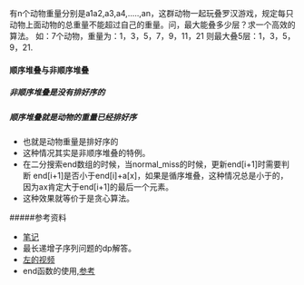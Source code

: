 有n个动物重量分别是a1a2,a3,a4,.....,an，这群动物一起玩叠罗汉游戏，规定每只动物上面动物的总重量不能超过自己的重量。问，最大能叠多少层？求一个高效的算法。
如：7个动物，重量为：1，3，5，7，9，11，21
则最大叠5层：1，3，5，9，21.
#### 顺序堆叠与非顺序堆叠
##### 非顺序堆叠是没有排好序的

##### 顺序堆叠就是动物的重量已经排好序
- 也就是动物重量是排好序的
- 这种情况其实是非顺序堆叠的特例。
- 在二分搜索end数组的时候，当normal_miss的时候，更新end[i+1]时需要判断
end[i+1]是否小于end[i]+a[x]，如果是循序堆叠，这种情况总是小于的，因为ax肯定大于end[i+1]的最后一个元素。
- 这种效果就等价于是贪心算法。


#####参考资料
- [笔记](https://app.yinxiang.com/shard/s65/nl/15273355/cc8d4888-76e9-41e5-a0bc-ce8dc68deffc/)
- 最长递增子序列问题的dp解答。
- [左的视频](https://www.mashibing.com/study?courseNo=465&sectionNo=57231&systemId=21)
- end函数的使用,[参考](com/xiaojin/algorithm/dps/堆叠问题/最长递增子序列问题/README.md)

